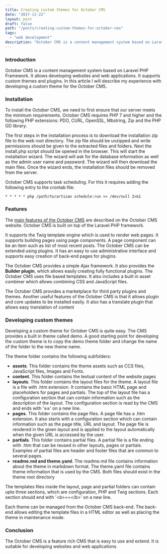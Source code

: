 ```yaml
---
title: Creating custom themes for October CMS
date: "2017-11-22"
layout: post
draft: false
path: "/posts/creating-custom-themes-for-october-cms"
tags:
  - "web development"
description: "October CMS is a content management system based on Laravel Php Framework. It allows developing websites and web applications. It supports custom themes and plugins. In this article I will describe my experience with developing a custom theme for the October CMS."
---
```


### Introduction
October CMS is a content management system based on Laravel PHP Framework. It allows developing websites and web applications. It supports custom themes and plugins. In this article I will describe my experience with developing a custom theme for the October CMS.

### Installation
To install the October CMS, we need to first ensure that our server meets the minimum requirements. October CMS requires PHP 7 and higher and the following PHP extensions: PDO, CURL, OpenSSL, Mbstring, Zip and the PHP GD library.

The first steps in the installation process is to download the installation zip file to the web root directory. The zip file should be unzipped and write permissions should be given to the extracted files and folders. Next the install.php script should be opened in the browser. This will start the installation wizard. The wizard will ask for the database information as well as the admin user name and password. The wizard will then download the main files. Once the wizard ends, the installation files should be removed from the server.

October CMS supports task scheduling. For this it requires adding the following entry to the crontab file:

```
* * * * * php /path/to/artisan schedule:run >> /dev/null 2>&1
```

### Features
The [main features of the October CMS](https://octobercms.com/features) are described on the October CMS website. October CMS is built on top of the Laravel PHP framework.

It supports the Twig template engine which is used to render web pages. It supports building pages using page components. A page component can be an item such as list of most recent posts. The October CMS can be extended using plugins. It has an easy to use administrative interface and supports easy creation of back-end pages for plugins.

The October CMS provides a simple Ajax framework. It also provides the **Builder plugin**, which allows easily creating fully functional plugins. The October CMS uses file based templates. It also includes a built in asset combiner which allows combining CSS and JavaScript files.

The October CMS provides a marketplace for third party plugins and themes. Another useful features of the October CMS is that it allows plugin and core updates to be installed easily. It also has a translate plugin that allows easy translation of content

### Developing custom themes
Developing a custom theme for October CMS is quite easy. The CMS provides a built in theme called demo. A good starting point for developing the custom theme is to copy the demo theme folder and change the name of the folder to the new theme name.

The theme folder contains the following subfolders:

* **assets**. This folder contains the theme assets such as CCS files, JavaScript files, Images and Fonts.
* **content**. This folder contains the textual content of the website pages
* **layouts**. This folder contains the layout files for the theme. A layout file is a file with .htm extension. It contains the basic HTML page and placeholders for pages and partials. The top of the layout file has a configuration section that can contain information such as the description of the layout. The configuration section is read by the CMS and ends with '**==**' on a new line.
* **pages**. This folder contains the page files. A page file has a .htm extension. It also starts with a configuration section which can contain information such as the page title, URL and layout. The page file is rendered in the given layout and is applied to the layout automatically when the given URL is accessed by the user.
* **partials**. This folder contains partial files. A partial file is a file ending with .htm that can be reused in other layouts, pages or partials. Examples of partial files are header and footer files that are common to several pages.
* **readme.md and theme.yaml**. The readme.md file contains information about the theme in markdown format. The theme.yaml file contains theme information that is used by the CMS. Both files should exist in the theme root directory

The templates files inside the layout, page and partial folders can contain upto three sections, which are configuration, PHP and Twig sections. Each section should end with '&lt;b&gt;==&lt;/b&gt;' on a new line.

Each theme can be managed from the October CMS back-end. The back-end allows editing the template files in a HTML editor as well as placing the theme in maintenance mode.

### Conclusion
The October CMS is a feature rich CMS that is easy to use and extend. It is suitable for developing websites and web applications
